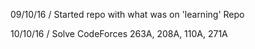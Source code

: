 09/10/16 / Started repo with what was on 'learning' Repo 

10/10/16 / Solve CodeForces 263A, 208A, 110A, 271A
